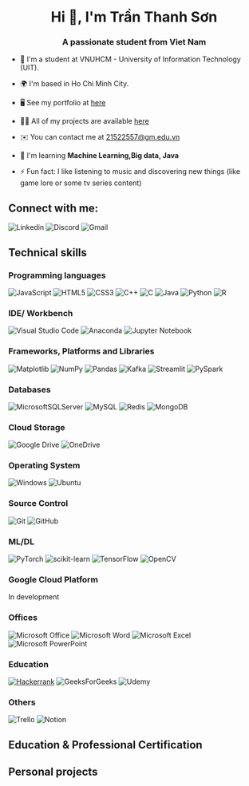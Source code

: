 <h1 align="center">Hi 👋, I'm Trần Thanh Sơn</h1>
<h3 align="center">A passionate student from Viet Nam</h3>

- 🔭  I'm a student at VNUHCM - University of Information Technology (UIT).

- 🌍  I'm based in Ho Chi Minh City.

- 🖥️  See my portfolio at [here](http://fox2920profile.streamlit.app/)

- 👨‍💻 All of my projects are available [here](https://github.com/FOX2920?tab=repositories)

- ✉️  You can contact me at [21522557@gm.edu.vn](mailto:21522557@gm.edu.vn)

- 🧠  I'm learning **Machine Learning,Big data, Java**

- ⚡  Fun fact: I like listening to music and discovering new things (like game lore or some tv series content)


## Connect with me:

![Linkedin](https://img.shields.io/badge/linkedin-3399FF?style=for-the-badge&logo=linkedin&logoColor=organge&link=https%3A%2F%2Fwww.linkedin.com%2Fin%2Fs%25C6%25A1n-tr%25E1%25BA%25A7n-thanh-58498a292%2F)
![Discord](https://img.shields.io/badge/Discord-3399CC?style=for-the-badge&logo=discord&logoColor=organge&link=https%3A%2F%2Fdiscord.com%2Fusers%2FFOX2920)
![Gmail](https://img.shields.io/badge/Google_Mail-FF9966?style=for-the-badge&logo=gmail&logoColor=organge&link=https%3A%2F%2Fmail.google.com%2Fmail%2Fu%2F0%2F%23inbox%3Fcompose%3DCllgCJqbzPvLwXgwBNPjNVJlkbcfrJRwWZcmBLXfhPqpkkqnGlznqCWDLsXZfCcRgpslpKFMCXq)



## Technical skills
### Programming languages
![JavaScript](https://img.shields.io/badge/javascript-%23323330.svg?style=for-the-badge&logo=javascript&logoColor=%23F7DF1E)
![HTML5](https://img.shields.io/badge/html5-%23E34F26.svg?style=for-the-badge&logo=html5&logoColor=white)
![CSS3](https://img.shields.io/badge/css3-%231572B6.svg?style=for-the-badge&logo=css3&logoColor=white)
![C++](https://img.shields.io/badge/c++-%2300599C.svg?style=for-the-badge&logo=c%2B%2B&logoColor=white)
![C](https://img.shields.io/badge/c-%2300599C.svg?style=for-the-badge&logo=c&logoColor=white)
![Java](https://img.shields.io/badge/java-%23ED8B00.svg?style=for-the-badge&logo=openjdk&logoColor=white)
![Python](https://img.shields.io/badge/python-3670A0?style=for-the-badge&logo=python&logoColor=ffdd54)
![R](https://img.shields.io/badge/R-00CCFF?style=for-the-badge&logo=r&logoColor=blue)


### IDE/ Workbench
![Visual Studio Code](https://img.shields.io/badge/Visual%20Studio%20Code-0078d7.svg?style=for-the-badge&logo=visual-studio-code&logoColor=white)
![Anaconda](https://img.shields.io/badge/Anaconda-33CC33?style=for-the-badge&logo=anaconda)
![Jupyter Notebook](https://img.shields.io/badge/Jupyter%20Notebook-FF6600?style=for-the-badge&logo=jupyter&logoColor=blue)


### Frameworks, Platforms and Libraries
![Matplotlib](https://img.shields.io/badge/Matplotlib-%23ffffff.svg?style=for-the-badge&logo=![matplotlib-seeklogo](https://github.com/FOX2920/FOX2920/assets/91709267/16a237a2-3497-4e96-8832-092cda47e053)&logoColor=black)
![NumPy](https://img.shields.io/badge/numpy-%23013243.svg?style=for-the-badge&logo=numpy&logoColor=white)
![Pandas](https://img.shields.io/badge/pandas-%23150458.svg?style=for-the-badge&logo=pandas&logoColor=white)
![Kafka](https://img.shields.io/badge/Kafka_Python-002200?style=for-the-badge&logo=Apache%20Kafka&logoColor=white)
![Streamlit](https://img.shields.io/badge/streamlit-FF3333?style=for-the-badge&logo=streamlit&logoColor=white)
![PySpark](https://img.shields.io/badge/PySpark-002200?style=for-the-badge&logo=Apache%20Spark&logoColor=organge)


### Databases
![MicrosoftSQLServer](https://img.shields.io/badge/Microsoft%20SQL%20Server-CC2927?style=for-the-badge&logo=microsoft%20sql%20server&logoColor=white)
![MySQL](https://img.shields.io/badge/MySQL-FF9966?style=for-the-badge&logo=mysql)
![Redis](https://img.shields.io/badge/Redis-990000?style=for-the-badge&logo=redis)
![MongoDB](https://img.shields.io/badge/MongoDB-%234ea94b.svg?style=for-the-badge&logo=mongodb&logoColor=white)

### Cloud Storage
![Google Drive](https://img.shields.io/badge/Google%20Drive-4285F4?style=for-the-badge&logo=googledrive&logoColor=white)
![OneDrive](https://img.shields.io/badge/OneDrive-white?style=for-the-badge&logo=Microsoft%20OneDrive&logoColor=0078D4)

### Operating System
![Windows](https://img.shields.io/badge/Windows-0078D6?style=for-the-badge&logo=windows&logoColor=white)
![Ubuntu](https://img.shields.io/badge/Ubuntu-E95420?style=for-the-badge&logo=ubuntu&logoColor=white)

### Source Control
![Git](https://img.shields.io/badge/git-%23F05033.svg?style=for-the-badge&logo=git&logoColor=white)
![GitHub](https://img.shields.io/badge/github-%23121011.svg?style=for-the-badge&logo=github&logoColor=white)

### ML/DL
![PyTorch](https://img.shields.io/badge/PyTorch-%23EE4C2C.svg?style=for-the-badge&logo=PyTorch&logoColor=white)
![scikit-learn](https://img.shields.io/badge/scikit--learn-%23F7931E.svg?style=for-the-badge&logo=scikit-learn&logoColor=white)
![TensorFlow](https://img.shields.io/badge/TensorFlow-%23FF6F00.svg?style=for-the-badge&logo=TensorFlow&logoColor=white)
![OpenCV](https://img.shields.io/badge/OpenCV-FFCC99?style=for-the-badge&logo=opencv&logoColor=black)

### Google Cloud Platform
In development

### Offices
![Microsoft Office](https://img.shields.io/badge/Microsoft_Office-D83B01?style=for-the-badge&logo=microsoft-office&logoColor=white)
![Microsoft Word](https://img.shields.io/badge/Microsoft_Word-2B579A?style=for-the-badge&logo=microsoft-word&logoColor=white)
![Microsoft Excel](https://img.shields.io/badge/Microsoft_Excel-217346?style=for-the-badge&logo=microsoft-excel&logoColor=white)
![Microsoft PowerPoint](https://img.shields.io/badge/Microsoft_PowerPoint-B7472A?style=for-the-badge&logo=microsoft-powerpoint&logoColor=white)

### Education
[![Hackerrank](https://img.shields.io/badge/Hackerrank-CCFF99?style=for-the-badge&logo=hackerrank)](https://img.shields.io/badge/Hackerrank-33CC33?style=for-the-badge&logo=hackerrank)
![GeeksForGeeks](https://img.shields.io/badge/GeeksforGeeks-gray?style=for-the-badge&logo=geeksforgeeks&logoColor=35914c)
![Udemy](https://img.shields.io/badge/Udemy-CC00FF?style=for-the-badge&logo=udemy&logoColor=black)


### Others
![Trello](https://img.shields.io/badge/Trello-%23026AA7.svg?style=for-the-badge&logo=Trello&logoColor=white)
![Notion](https://img.shields.io/badge/Notion-%23000000.svg?style=for-the-badge&logo=notion&logoColor=white)

## Education & Professional Certification

## Personal projects



